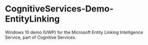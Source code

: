 # CognitiveServices-Demo-EntityLinking
Windows 10 demo (UWP) for the Microsoft Entity Linking Intelligence Service, part of Cognitive Services.

